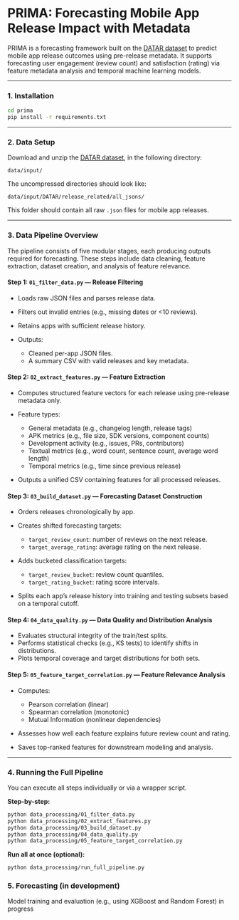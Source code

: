 # PRIMA: Forecasting Mobile App Release Impact with Metadata

PRIMA is a forecasting framework built on the [DATAR dataset](https://zenodo.org/records/10579421) to predict mobile app release outcomes using pre-release metadata. It supports forecasting user engagement (review count) and satisfaction (rating) via feature metadata analysis and temporal machine learning models.

---

### 1. Installation

```bash
cd prima
pip install -r requirements.txt
```

---

### 2. Data Setup

Download and unzip the [DATAR dataset](https://zenodo.org/records/10579421), in the following directory:

```
data/input/
```

The uncompressed directories should look like:

```
data/input/DATAR/release_related/all_jsons/
```

This folder should contain all raw `.json` files for mobile app releases.

---

### 3. Data Pipeline Overview

The pipeline consists of five modular stages, each producing outputs required for forecasting. These steps include data cleaning, feature extraction, dataset creation, and analysis of feature relevance.

#### Step 1: `01_filter_data.py` — Release Filtering

* Loads raw JSON files and parses release data.
* Filters out invalid entries (e.g., missing dates or <10 reviews).
* Retains apps with sufficient release history.
* Outputs:

  * Cleaned per-app JSON files.
  * A summary CSV with valid releases and key metadata.

#### Step 2: `02_extract_features.py` — Feature Extraction

* Computes structured feature vectors for each release using pre-release metadata only.
* Feature types:

  * General metadata (e.g., changelog length, release tags)
  * APK metrics (e.g., file size, SDK versions, component counts)
  * Development activity (e.g., issues, PRs, contributors)
  * Textual metrics (e.g., word count, sentence count, average word length)
  * Temporal metrics (e.g., time since previous release)
* Outputs a unified CSV containing features for all processed releases.

#### Step 3: `03_build_dataset.py` — Forecasting Dataset Construction

* Orders releases chronologically by app.
* Creates shifted forecasting targets:

  * `target_review_count`: number of reviews on the next release.
  * `target_average_rating`: average rating on the next release.
* Adds bucketed classification targets:

  * `target_review_bucket`: review count quantiles.
  * `target_rating_bucket`: rating score intervals.
* Splits each app’s release history into training and testing subsets based on a temporal cutoff.

#### Step 4: `04_data_quality.py` — Data Quality and Distribution Analysis

* Evaluates structural integrity of the train/test splits.
* Performs statistical checks (e.g., KS tests) to identify shifts in distributions.
* Plots temporal coverage and target distributions for both sets.

#### Step 5: `05_feature_target_correlation.py` — Feature Relevance Analysis

* Computes:

  * Pearson correlation (linear)
  * Spearman correlation (monotonic)
  * Mutual Information (nonlinear dependencies)
* Assesses how well each feature explains future review count and rating.
* Saves top-ranked features for downstream modeling and analysis.

---

### 4. Running the Full Pipeline

You can execute all steps individually or via a wrapper script.

**Step-by-step:**

```bash
python data_processing/01_filter_data.py
python data_processing/02_extract_features.py
python data_processing/03_build_dataset.py
python data_processing/04_data_quality.py
python data_processing/05_feature_target_correlation.py
```

**Run all at once (optional):**

```bash
python data_processing/run_full_pipeline.py
```

### 5. Forecasting (in development)

Model training and evaluation (e.g., using XGBoost and Random Forest) in progress
